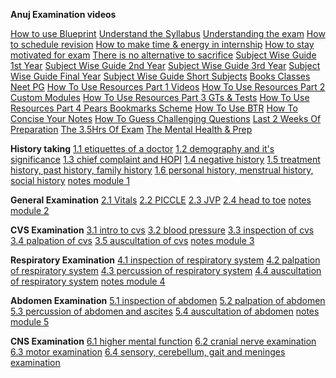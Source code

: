 **Anuj Examination videos**

[How to use Blueprint](https://t.me/ArchiveAnyFileBot?start=5303473971574189)
[Understand the Syllabus](https://t.me/ArchiveAnyFileBot?start=7724477672903931)
[Understanding the exam](https://t.me/ArchiveAnyFileBot?start=0408134241748319)
[How to schedule revision](https://t.me/ArchiveAnyFileBot?start=4827736576919192)
[How to make time & energy in internship](https://t.me/ArchiveAnyFileBot?start=2659487005706463)
[How to stay motivated for exam](https://t.me/ArchiveAnyFileBot?start=1405391215957157)
[There is no alternative to sacrifice](https://t.me/ArchiveAnyFileBot?start=1669007733809315)
[Subject Wise Guide 1st Year](https://t.me/ArchiveAnyFileBot?start=6502697632335512)
[Subject Wise Guide 2nd Year](https://t.me/ArchiveAnyFileBot?start=1816861024547531)
[Subject Wise Guide 3rd Year](https://t.me/ArchiveAnyFileBot?start=0252780122918736)
[Subject Wise Guide Final Year](https://t.me/ArchiveAnyFileBot?start=5818795965020178)
[Subject Wise Guide Short Subjects](https://t.me/ArchiveAnyFileBot?start=0711887361103788)
[Books Classes Neet PG](https://t.me/ArchiveAnyFileBot?start=6780802546390216)
[How To Use Resources Part 1 Videos](https://t.me/ArchiveAnyFileBot?start=8339068903362180)
[How To Use Resources Part 2 Custom Modules](https://t.me/ArchiveAnyFileBot?start=3230042484045435)
[How To Use Resources Part 3 GTs & Tests](https://t.me/ArchiveAnyFileBot?start=8214438334320770)
[How To Use Resources Part 4 Pears Bookmarks Scheme](https://t.me/ArchiveAnyFileBot?start=0002724681491224)
[How To Use BTR](https://t.me/ArchiveAnyFileBot?start=4000274633023833)
[How To Concise Your Notes](https://t.me/ArchiveAnyFileBot?start=6787880822804004)
[How To Guess Challenging Questions](https://t.me/ArchiveAnyFileBot?start=6029215370836524)
[Last 2 Weeks Of Preparation](https://t.me/ArchiveAnyFileBot?start=4237125412454023)
[The 3.5Hrs Of Exam](https://t.me/ArchiveAnyFileBot?start=9370331763164288)
[The Mental Health & Prep](https://t.me/ArchiveAnyFileBot?start=8066135049719681)

**History taking**
[1.1 etiquettes of a doctor](https://t.me/ArchiveAnyFileBot?start=3769973339859121)
[1.2 demography and it's significance](https://t.me/ArchiveAnyFileBot?start=6879575888368329)
[1.3 chief complaint and HOPI](https://t.me/ArchiveAnyFileBot?start=0770840456421035)
[1.4 negative history](https://t.me/ArchiveAnyFileBot?start=6941780402407175)
[1.5 treatment history, past history, family history](https://t.me/ArchiveAnyFileBot?start=3790325152037240)
[1.6 personal history, menstrual history, social history](https://t.me/ArchiveAnyFileBot?start=5436535346110015)
[notes module 1](https://t.me/ArchiveAnyFileBot?start=0856491898533805)

**General Examination**
[2.1 Vitals](https://t.me/ArchiveAnyFileBot?start=7388649423262036)
[2.2 PICCLE](https://t.me/ArchiveAnyFileBot?start=4665828825772042)
[2.3 JVP](https://t.me/ArchiveAnyFileBot?start=0034780020571915)
[2.4 head to toe](https://t.me/ArchiveAnyFileBot?start=7823982354532956)
[notes module 2](https://t.me/ArchiveAnyFileBot?start=7247551172384494)

**CVS Examination**
[3.1 intro to cvs](https://t.me/ArchiveAnyFileBot?start=5043689456755734)
[3.2 blood pressure](https://t.me/ArchiveAnyFileBot?start=8010360032974342)
[3.3 inspection of cvs](https://t.me/ArchiveAnyFileBot?start=4772269006525759)
[3.4 palpation of cvs](https://t.me/ArchiveAnyFileBot?start=1130579636851527)
[3.5 auscultation of cvs](https://t.me/ArchiveAnyFileBot?start=7430294013764014)
[notes module 3](https://t.me/ArchiveAnyFileBot?start=1072405739062978)

**Respiratory Examination**
[4.1 inspection of respiratory system](https://t.me/ArchiveAnyFileBot?start=0874261575676033)
[4.2 palpation of respiratory system](https://t.me/ArchiveAnyFileBot?start=2249776588588368)
[4.3 percussion of respiratory system](https://t.me/ArchiveAnyFileBot?start=3048550166395159)
[4.4 auscultation of respiratory system](https://t.me/ArchiveAnyFileBot?start=0085579884686461)
[notes module 4](https://t.me/ArchiveAnyFileBot?start=1493265112088921)

**Abdomen Examination**
[5.1 inspection of abdomen](https://t.me/ArchiveAnyFileBot?start=2272800054728585)
[5.2 palpation of abdomen](https://t.me/ArchiveAnyFileBot?start=2391427846821997)
[5.3 percussion of abdomen and ascites](https://t.me/ArchiveAnyFileBot?start=8117641365954024)
[5.4 auscultation of abdomen](https://t.me/ArchiveAnyFileBot?start=8864354911131073)
[notes module 5](https://t.me/ArchiveAnyFileBot?start=0509734854884906)

**CNS Examination**
[6.1 higher mental function](https://t.me/ArchiveAnyFileBot?start=9857138057645141)
[6.2 cranial nerve examination](https://t.me/ArchiveAnyFileBot?start=9939657433625123)
[6.3 motor examination](https://t.me/ArchiveAnyFileBot?start=3762601280031518)
[6.4 sensory, cerebellum, gait and meninges examination](https://t.me/ArchiveAnyFileBot?start=6052142571327123)